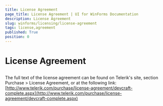 ```yaml
---
title: License Agreement
page_title: License Agreement | UI for WinForms Documentation
description: License Agreement
slug: winforms/licensing/license-agreement
tags: license,agreement
published: True
position: 0
---
```


# License Agreement



## 

The full text of the license agreement can be found on Telerik's site, section Purchase > License Agreement, or at the following link:
        [http://www.telerik.com/purchase/license-agreement/devcraft-complete.aspx](http://www.telerik.com/purchase/license-agreement/devcraft-complete.aspx)
